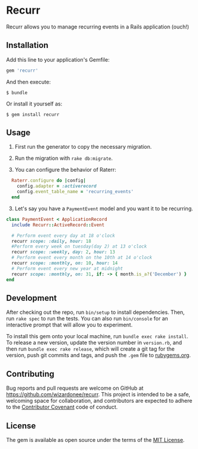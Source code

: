 # Recurr
Recurr allows you to manage recurring events in a Rails application
(ouch!)

## Installation

Add this line to your application's Gemfile:

```ruby
gem 'recurr'
```

And then execute:

    $ bundle

Or install it yourself as:

    $ gem install recurr

## Usage
1. First run the generator to copy the necessary migration.

2. Run the migration with `rake db:migrate`.

3. You can configure the behavior of Raterr:
```ruby
  Raterr.configure do |config|
    config.adapter = :activerecord
    config.event_table_name = 'recurring_events'
  end
```

3. Let's say you have a `PaymentEvent` model and you want it to be recurring.

```ruby
class PaymentEvent < ApplicationRecord
  include Recurr::ActiveRecord::Event

  # Perform event every day at 18 o'clock
  recurr scope: :daily, hour: 18
  #Perform every week on tuesday(day 2) at 13 o'clock
  recurr scope: :weekly, day: 2, hour: 13
  # Perform event every month on the 10th at 14 o'clock
  recurr scope: :monthly, on: 10, hour: 14
  # Perform event every new year at midnight
  recurr scope: :monthly, on: 31, if: -> { month.is_a?('December') }
end
```

## Development

After checking out the repo, run `bin/setup` to install dependencies. Then, run `rake spec` to run the tests. You can also run `bin/console` for an interactive prompt that will allow you to experiment.

To install this gem onto your local machine, run `bundle exec rake install`. To release a new version, update the version number in `version.rb`, and then run `bundle exec rake release`, which will create a git tag for the version, push git commits and tags, and push the `.gem` file to [rubygems.org](https://rubygems.org).

## Contributing

Bug reports and pull requests are welcome on GitHub at https://github.com/wizardonee/recurr. This project is intended to be a safe, welcoming space for collaboration, and contributors are expected to adhere to the [Contributor Covenant](http://contributor-covenant.org) code of conduct.


## License

The gem is available as open source under the terms of the [MIT License](http://opensource.org/licenses/MIT).

